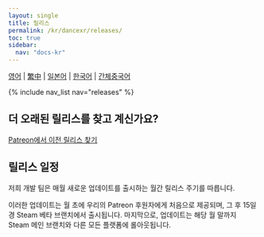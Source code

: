 ```yaml
---
layout: single
title: 릴리스
permalink: /kr/dancexr/releases/
toc: true
sidebar:
  nav: "docs-kr"
---
```

[영어](/dancexr/releases/releases) | [繁中](/tw/dancexr/releases/releases) | [일본어](/jp/dancexr/releases/releases) | [한국어](/kr/dancexr/releases/releases) | [간체중국어](/zh/dancexr/releases/releases)


{% include nav_list nav="releases" %}

## 더 오래된 릴리스를 찾고 계신가요?

[Patreon에서 이전 릴리스 찾기](https://www.patreon.com/dvvr)

## 릴리스 일정

저희 개발 팀은 매월 새로운 업데이트를 출시하는 월간 릴리스 주기를 따릅니다.

이러한 업데이트는 월 초에 우리의 Patreon 후원자에게 처음으로 제공되며, 그 후 15일 경 Steam 베타 브랜치에서 출시됩니다. 마지막으로, 업데이트는 해당 월 말까지 Steam 메인 브랜치와 다른 모든 플랫폼에 롤아웃됩니다.